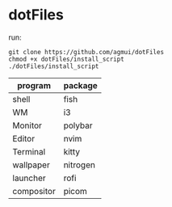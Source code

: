 # dotFiles

run:
```
git clone https://github.com/agmui/dotFiles
chmod +x dotFiles/install_script
./dotFiles/install_script
```

| program | package   |
| ------- | --------- |
|shell    | fish      |
|WM       | i3        |
|Monitor  | polybar   |
|Editor   | nvim      |
|Terminal | kitty     |
|wallpaper| nitrogen  |
|launcher | rofi      |
|compositor| picom    |
